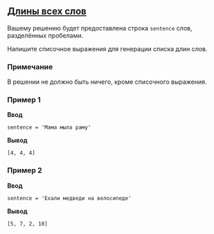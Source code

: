 ## [Длины всех слов](../../../solutions/3.3/33_c.py)

Вашему решению будет предоставлена строка `sentence` слов, разделённых пробелами.

Напишите списочное выражения для генерации списка длин слов.

### Примечание

В решении не должно быть ничего, кроме списочного выражения.

### Пример 1

**Ввод**
```plaintext
sentence = 'Мама мыла раму'
```

**Вывод**
```plaintext
[4, 4, 4]
```

### Пример 2

**Ввод**
```plaintext
sentence = 'Ехали медведи на велосипеде'
```

**Вывод**
```plaintext
[5, 7, 2, 10]
```